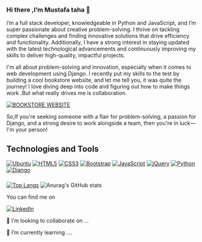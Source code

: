 ### Hi there ,I’m Mustafa taha 👋
I’m a full stack developer, knowledgeable in Python and JavaScript, and I’m super passionate about creative problem-solving. I thrive on tackling complex challenges and finding innovative solutions that drive efficiency and functionality. Additionally, I have a strong interest in staying updated with the latest technological advancements and continuously improving my skills to deliver high-quality, impactful projects.

I'm all about problem-solving and innovation, especially when it comes to web development using Django. I recently put my skills to the test by building a cool bookstore website, and let me tell you, it was quite the journey! I love diving deep into code and figuring out how to make things work .But what really drives me is collaboration. 

[![BOOKSTORE WEBSITE](https://img.shields.io/badge/Website-Visit-green?logo=google-chrome)](http://13.50.247.112/main)





So,If you're seeking someone with a flair for problem-solving, a passion for Django, and a strong desire to work alongside a  team, then you're in luck—I'm your person!
###



## Technologies and Tools 
[![Ubuntu](https://img.shields.io/badge/Ubuntu-v24.04-orange?logo=ubuntu)](https://ubuntu.com/)
[![HTML5](https://img.shields.io/badge/HTML5-valid-blue?logo=html5)](https://validator.w3.org/)
[![CSS3](https://img.shields.io/badge/CSS3-valid-blue?logo=css3)](https://www.w3.org/Style/CSS/)
[![Bootstrap](https://img.shields.io/badge/Bootstrap-v5.0.0-blueviolet?logo=bootstrap)](https://getbootstrap.com/)
[![JavaScript](https://img.shields.io/badge/JavaScript-valid-yellow?logo=javascript)](https://developer.mozilla.org/en-US/docs/Web/JavaScript)
[![jQuery](https://img.shields.io/badge/jQuery-v3.6.0-blue?logo=jquery)](https://jquery.com/)
[![Python](https://img.shields.io/badge/Python-v3.9.6-blue?logo=python)](https://www.python.org/)
[![Django](https://img.shields.io/badge/Django-v2.2.4-green?logo=django)](https://www.djangoproject.com/)


###
[![Top Langs](https://github-readme-stats.vercel.app/api/top-langs/?username=mustafataha5&layout=donut&theme=nord)](https://github.com/mustafataha5/github-readme-stats)
![Anurag's GitHub stats](https://github-readme-stats.vercel.app/api?username=mustafataha5&show_icons=true&theme=nord)




  
You can find me on 

[![LinkedIn](https://img.shields.io/badge/LinkedIn-Profile-blue?logo=linkedin)]( https://www.linkedin.com/in/mustafa-taha-3b87771b4/ ) 

👯 I’m looking to collaborate on ...

🌱 I’m currently learning ....

<!--
**mustafataha5/mustafataha5** is a ✨ _special_ ✨ repository because its `README.md` (this file) appears on your GitHub profile.
![Anurag's GitHub stats](https://github-readme-stats.vercel.app/api?username=mustafataha5&show_icons=true)
ranking_index = (byte_count ^ size_weight) * (repo_count ^ count_weight)
![Top Langs](https://github-readme-stats.vercel.app/api/top-langs/?username=mustafataha5&size_weight=0.5&count_weight=0.5)
 [![Anurag's GitHub stats](https://github-readme-stats.vercel.app/api?username=mustafataha5)](https://github.com/mustafataha5/github-readme-stats)
 ![Anurag's GitHub stats](https://github-readme-stats.vercel.app/api?username=mustafataha5&hide=contribs,prs)
Here are some ideas to get you started:

- 🔭 I’m currently working on ...

-- 📫 How to reach me: 
- 🤔 I’m looking for help with ...
- 💬 Ask me about ...

- 😄 Pronouns: ...
- ⚡ Fun fact: ...
-->
